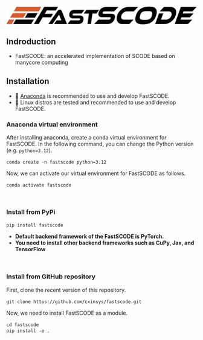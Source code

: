 <p align="center"><img src="assets/logo.png" alt="Drawing" width="600px"/></p>


## Indroduction
- FastSCODE: an accelerated implementation of SCODE based on manycore computing 

## Installation
- :snake: [Anaconda](https://www.anaconda.com) is recommended to use and develop FastSCODE.
- :penguin: Linux distros are tested and recommended to use and develop FastSCODE.

### Anaconda virtual environment

After installing anaconda, create a conda virtual environment for FastSCODE.
In the following command, you can change the Python version
(e.g. `python=3.12`).

```
conda create -n fastscode python=3.12
```

Now, we can activate our virtual environment for FastSCODE as follows.

```
conda activate fastscode
```
<br>

### Install from PyPi

```
pip install fastscode
```
- **Default backend framework of the FastSCODE is PyTorch.**
- **You need to install other backend frameworks such as CuPy, Jax, and TensorFlow**

<br>

### Install from GitHub repository


[//]: # (**You must install [MATE]&#40;https://github.com/cxinsys/mate&#41; before installing FastSCODE**)

First, clone the recent version of this repository.

```
git clone https://github.com/cxinsys/fastscode.git
```


Now, we need to install FastSCODE as a module.

```
cd fastscode
pip install -e .
```